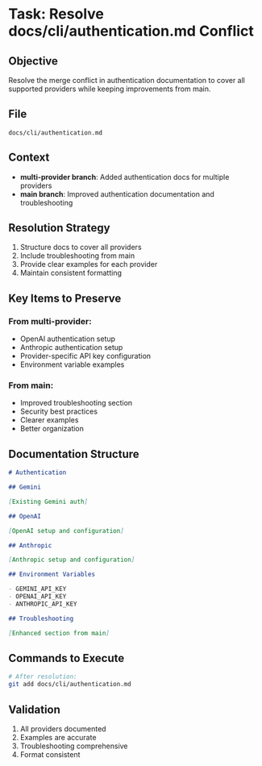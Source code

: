 # Task: Resolve docs/cli/authentication.md Conflict

## Objective

Resolve the merge conflict in authentication documentation to cover all supported providers while keeping improvements from main.

## File

`docs/cli/authentication.md`

## Context

- **multi-provider branch**: Added authentication docs for multiple providers
- **main branch**: Improved authentication documentation and troubleshooting

## Resolution Strategy

1. Structure docs to cover all providers
2. Include troubleshooting from main
3. Provide clear examples for each provider
4. Maintain consistent formatting

## Key Items to Preserve

### From multi-provider:

- OpenAI authentication setup
- Anthropic authentication setup
- Provider-specific API key configuration
- Environment variable examples

### From main:

- Improved troubleshooting section
- Security best practices
- Clearer examples
- Better organization

## Documentation Structure

```markdown
# Authentication

## Gemini

[Existing Gemini auth]

## OpenAI

[OpenAI setup and configuration]

## Anthropic

[Anthropic setup and configuration]

## Environment Variables

- GEMINI_API_KEY
- OPENAI_API_KEY
- ANTHROPIC_API_KEY

## Troubleshooting

[Enhanced section from main]
```

## Commands to Execute

```bash
# After resolution:
git add docs/cli/authentication.md
```

## Validation

1. All providers documented
2. Examples are accurate
3. Troubleshooting comprehensive
4. Format consistent
